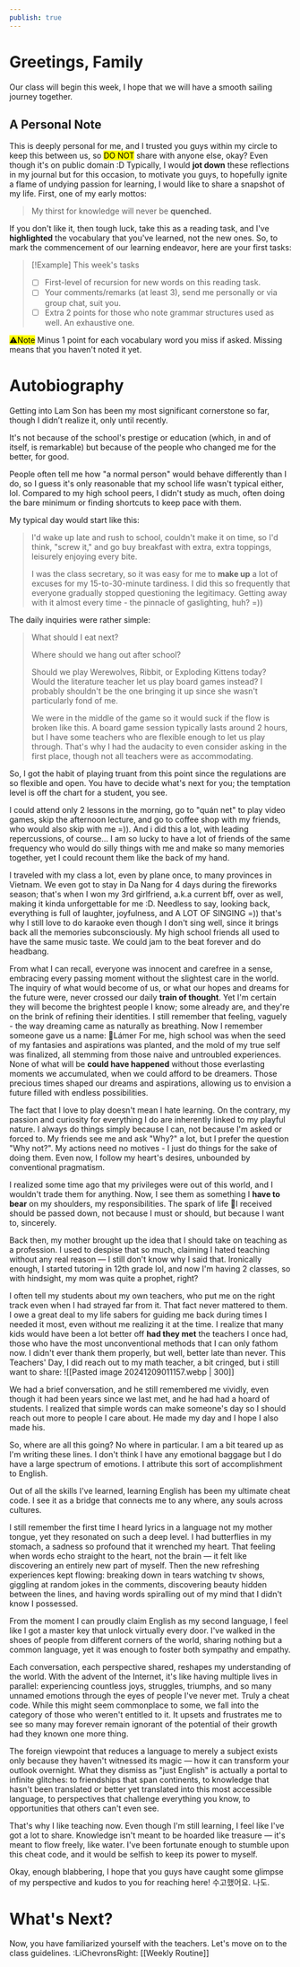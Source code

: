 ```yaml
---
publish: true
---
```


# Greetings, Family 

Our class will begin this week, I hope that we will have a smooth sailing journey together.   

## A Personal Note

This is deeply personal for me, and I trusted you guys within my circle to keep this between us, so <mark class="hltr-red">DO NOT</mark> share with anyone else, okay? Even though it's on public domain :D
Typically, I would **jot down** these reflections in my journal but for this occasion, to motivate you guys, to hopefully ignite a flame of undying passion for learning, I would like to share a snapshot of my life. First, one of my early mottos:
> My thirst for knowledge will never be **quenched.**

If you don't like it, then tough luck, take this as a reading task, and I've **highlighted** the vocabulary that you've learned, not the new ones.
So, to mark the commencement of our learning endeavor, here are your first tasks:

> [!Example] This week's tasks
> - [ ]  First-level of recursion for new words on this reading task.
> - [ ] Your comments/remarks (at least 3), send me personally or via group chat, suit you.
> - [ ] Extra 2 points for those who note grammar structures used as well. An exhaustive one.

<mark class="hltr-orange">⚠️Note</mark>  Minus 1 point for each vocabulary word you miss if asked. Missing means that you haven't noted it yet.

 # Autobiography

Getting into Lam Son has been my most significant cornerstone so far, though I didn’t realize it, only until recently. 

It's not because of the school's prestige or education (which, in and of itself, is remarkable) but because of the people who changed me for the better, for good.

People often tell me how "a normal person" would behave differently than I do, so I guess it's only reasonable that my school life wasn't typical either, lol.
Compared to my high school peers, I didn't study as much, often doing the bare minimum or finding shortcuts to keep pace with them.

My typical day would start like this: 
> I'd wake up late and rush to school, couldn't make it on time, so I'd think, "screw it," and go buy breakfast with extra, extra toppings, leisurely enjoying every bite. 
>
> I was the class secretary, so it was easy for me to **make up** a lot of excuses for my 15-to-30-minute tardiness. I did this so frequently that everyone gradually stopped questioning the legitimacy. Getting away with it almost every time - the pinnacle of gaslighting, huh? =))

The daily inquiries were rather simple:
>What should I eat next?
>
>Where should we hang out after school?
>
>Should we play Werewolves, Ribbit, or Exploding Kittens today? 
>Would the literature teacher let us play board games instead? I probably shouldn't be the one bringing it up since she wasn't particularly fond of me. 
>
>We were in the middle of the game so it would suck if the flow is broken like this. A board game session typically lasts around 2 hours, but I have some teachers who are flexible enough to let us play through. That's why I had the audacity to even consider asking in the first place, though not all teachers were as accommodating.

So, I got the habit of playing truant from this point since the regulations are so flexible and open. You have to decide what's next for you; the temptation level is off the chart for a student, you see.

I could attend only 2 lessons in the morning, go to "quán net" to play video games, skip the afternoon lecture, and go to coffee shop with my friends, who would also skip with me =)). And i did this a lot, with leading repercussions, of course... I am so lucky to have a lot of friends of the same frequency who would do silly things with me and make so many memories together, yet I could recount them like the back of my hand. 

I traveled with my class a lot, even by plane once, to many provinces in Vietnam. We even got to stay in Da Nang for 4 days during the fireworks season; that's when I won my 3rd girlfriend, a.k.a current bff, over as well, making it kinda unforgettable for me :D. Needless to say, looking back, everything is full of laughter, joyfulness, and A LOT OF SINGING =)) that's why I still love to do karaoke even though I don't sing well, since it brings back all the memories subconsciously. My high school friends all used to have the same music taste. We could jam to the beat forever and do headbang.

From what I can recall, everyone was innocent and carefree in a sense, embracing every passing moment without the slightest care in the world. The inquiry of what would become of us, or what our hopes and dreams for the future were, never crossed our daily **train of thought**. Yet I'm certain they will become the brightest people I know; some already are, and they're on the brink of refining their identities.
I still remember that feeling, vaguely - the way dreaming came as naturally as breathing. Now I remember someone gave us a name: 🌱Lámer 
For me, high school was when the seed of my fantasies and aspirations was planted, and the mold of my true self was finalized, all stemming from those naive and untroubled experiences. None of what will be **could have happened** without those everlasting moments we accumulated, when we could afford to be dreamers. Those precious times shaped our dreams and aspirations, allowing us to envision a future filled with endless possibilities.

The fact that I love to play doesn't mean I hate learning. On the contrary, my passion and curiosity for everything I do are inherently linked to my playful nature.
I always do things simply because I can, not because I'm asked or forced to. 
My friends see me and ask "Why?" a lot, but I prefer the question "Why not?".
My actions need no motives - I just do things for the sake of doing them. Even now, I follow my heart's desires, unbounded by conventional pragmatism.

I realized some time ago that my privileges were out of this world, and I wouldn't trade them for anything. Now, I see them as something I **have to bear** on my shoulders, my responsibilities. The spark of life 🌟I received should be passed down, not because I must or should, but because I want to, sincerely.

Back then, my mother brought up the idea that I should take on teaching as a profession. I used to despise that so much, claiming I hated teaching without any real reason — I still don't know why I said that. Ironically enough, I started tutoring in 12th grade lol, and now I'm having 2 classes, so with hindsight, my mom was quite a prophet, right?

I often tell my students about my own teachers,  who put me on the right track even when I had strayed far from it. That fact never mattered to them. I owe a great deal to my life sabers for guiding me back during times I needed it most, even without me realizing it at the time. 
I realize that many kids would have been a lot better off **had they met** the teachers I once had, those who have the most unconventional methods that I can only fathom now.
I didn't ever thank them properly, but well, better late than never. This Teachers' Day, I did reach out to my math teacher, a bit cringed, but i still want to share:
![[Pasted image 20241209011157.webp | 300]]

We had a brief conversation, and he still remembered me vividly, even though it had been years since we last met, and he had had a hoard of students.
I realized that simple words can make someone's day so I should reach out more to people I care about. He made my day and I hope I also made his.

So, where are all this going? No where in particular. I am a bit teared up as I'm writing these lines. I don't think I have any emotional baggage but I do have a large spectrum of emotions. I attribute this sort of accomplishment to English. 

Out of all the skills I've learned, learning English has been my ultimate cheat code. I see it as a bridge that connects me to any where, any souls across cultures.

I still remember the first time I heard lyrics in a language not my mother tongue, yet they resonated on such a deep level. I had butterflies in my stomach, a sadness so profound that it wrenched my heart. That feeling when words echo straight to the heart, not the brain — it felt like discovering an entirely new part of myself. Then the new refreshing experiences kept flowing: breaking down in tears watching tv shows, giggling at random jokes in the comments, discovering beauty hidden between the lines, and having words spiralling out of my mind that I didn't know I possessed. 

From the moment I can proudly claim English as my second language, I feel like I got a master key that unlock virtually every door. I've walked in the shoes of people from different corners of the world, sharing nothing but a common language, yet it was enough to foster both sympathy and empathy.

Each conversation, each perspective shared, reshapes my understanding of the world. With the advent of the Internet, it's like having multiple lives in parallel: experiencing countless joys, struggles, triumphs, and so many unnamed emotions through the eyes of people I've never met. Truly a cheat code. 
While this might seem commonplace to some, we fall into the category of those who weren't entitled to it. It upsets and frustrates me to see so many may forever remain ignorant of the potential of their growth had they known one more thing. 

The foreign viewpoint that reduces a language to merely a subject exists only because they haven't witnessed its magic — how it can transform your outlook overnight. What they dismiss as "just English" is actually a portal to infinite glitches: to friendships that span continents, to knowledge that hasn't been translated or better yet translated into this most accessible language, to perspectives that challenge everything you know, to opportunities that others can't even see.

That's why I like teaching now. Even though I'm still learning, I feel like I've got a lot to share. Knowledge isn't meant to be hoarded like treasure — it's meant to flow freely, like water. I've been fortunate enough to stumble upon this cheat code, and it would be selfish to keep its power to myself.

Okay, enough blabbering, I hope that you guys have caught some glimpse of my perspective and kudos to you for reaching here! 
수고했어요. 나도.

# What's Next?

Now, you have familiarized yourself with the teachers. Let's move on to the class guidelines. 
:LiChevronsRight: [[Weekly Routine]]
